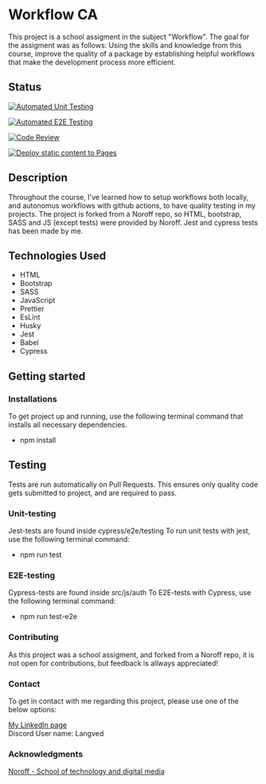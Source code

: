 # Workflow CA

This project is a school assigment in the subject "Workflow". The goal for the assigment was as follows: 
Using the skills and knowledge from this course, improve the quality of a package by establishing helpful workflows that make the development process more efficient.

## Status
[![Automated Unit Testing](https://github.com/bLangved/social-media-client/actions/workflows/unit-test.yml/badge.svg)](https://github.com/bLangved/social-media-client/actions/workflows/unit-test.yml)

[![Automated E2E Testing](https://github.com/bLangved/social-media-client/actions/workflows/e2e-test.yml/badge.svg)](https://github.com/bLangved/social-media-client/actions/workflows/e2e-test.yml)

[![Code Review](https://github.com/bLangved/social-media-client/actions/workflows/gpt.yml/badge.svg)](https://github.com/bLangved/social-media-client/actions/workflows/gpt.yml)

[![Deploy static content to Pages](https://github.com/bLangved/social-media-client/actions/workflows/static.yml/badge.svg)](https://github.com/bLangved/social-media-client/actions/workflows/static.yml)

## Description
Throughout the course, I've learned how to setup workflows both locally, and autonomus workflows with github actions, to have quality testing in my projects. The project is forked from a Noroff repo, so HTML, bootstrap, SASS and JS (except tests) were provided by Noroff. Jest and cypress tests has been made by me. 

## Technologies Used

- HTML
- Bootstrap
- SASS
- JavaScript
- Prettier
- EsLint
- Husky
- Jest
- Babel
- Cypress

## Getting started

### Installations

To get project up and running, use the following terminal command that installs all necessary dependencies.

- npm install


## Testing
Tests are run automatically on Pull Requests. This ensures only quality code gets submitted to project, and are required to pass. 

### Unit-testing
Jest-tests are found inside cypress/e2e/testing
To run unit tests with jest, use the following terminal command:

- npm run test


### E2E-testing
Cypress-tests are found inside src/js/auth
To E2E-tests with Cypress, use the following terminal command:

- npm run test-e2e


### Contributing
As this project was a school assigment, and forked from a Noroff repo, it is not open for contributions, but feedback is allways appreciated! 

### Contact
To get in contact with me regarding this project, please use one of the below options:

[My LinkedIn page](https://www.linkedin.com/in/bj%C3%B8rnar-heian-langved-23157b246/)
<br>
Discord User name: Langved


### Acknowledgments

[Noroff - School of technology and digital media](https://www.noroff.no/en)







